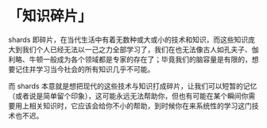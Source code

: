 # 「知识碎片」

shards 即碎片，在当代生活中有着无数种或大或小的技术和知识，而这些知识庞大到我们个人已经无法以一己之力全部学习了，我们在也无法像古人如孔夫子、伽利略、牛顿一般成为各个领域都是专家的存在了；毕竟我们的脑容量是有限的，想要记住并学习当今社会的所有知识几乎不可能。

而 shards 本意就是想把现代的这些技术与知识打成碎片，让我们可以短暂的记忆（或者说是简单留个印象），这可能永远无法帮助你，但也有可能在某个瞬间你需要用上相关知识时，它应该会给你不小的帮助，到时候你在来系统性的学习这门技术也不迟。